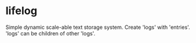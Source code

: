 # lifelog

Simple dynamic scale-able text storage system.
Create 'logs' with 'entries'. 'logs' can be children of other 'logs'.

